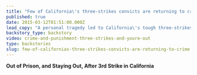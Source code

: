 ```yaml
---
title: "Few of California\'s three-strikes convicts are returning to crime"
published: true
date: 2015-03-12T01:51:00.000Z
lead_copy: "A personal tragedy led to California\'s tough three-strikes law. Many people convicted under the law have now been released early and are struggling to adjust, but not returning to crime. "
backstory_type: backstory
video: crime-and-punishment-three-strikes-and-youre-out
type: backstories
slug: few-of-californias-three-strikes-convicts-are-returning-to-crime
---
```


**Out of Prison, and Staying Out, After 3rd Strike in California**
[](http://nyti.ms/1aqfln5)

